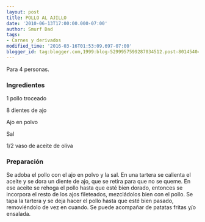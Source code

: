 ```yaml
---
layout: post
title: POLLO AL AJILLO
date: '2010-06-13T17:00:00.000-07:00'
author: Smurf Dad
tags:
- Carnes y derivados
modified_time: '2016-03-16T01:53:09.697-07:00'
blogger_id: tag:blogger.com,1999:blog-5299957599287034512.post-8014540485054005785
---
```


Para 4 personas.

<h3>Ingredientes</h3>

1 pollo troceado

8 dientes de ajo

Ajo en polvo

Sal

1/2 vaso de aceite de oliva

<h3>Preparación</h3>

Se adoba el pollo con el ajo en polvo y la sal. En una tartera se calienta el aceite y se dora un diente de ajo, que se retira para que no se queme. En ese aceite se rehoga el pollo hasta que esté bien dorado, entonces se incorpora el resto de los ajos fileteados, mezcládolos bien con el pollo. Se tapa la tartera y se deja hacer el pollo hasta que esté bien pasado, removiéndolo de vez en cuando. Se puede acompañar de patatas fritas y/o ensalada.

